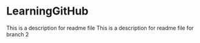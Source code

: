 # LearningGitHub

This is a description for readme file
This is a description for readme file for branch 2